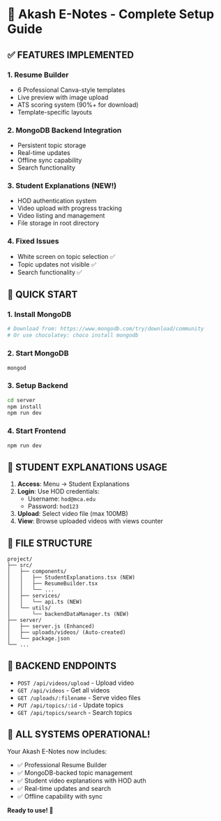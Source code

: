 # 🎉 Akash E-Notes - Complete Setup Guide

## ✅ FEATURES IMPLEMENTED

### 1. **Resume Builder** 
- 6 Professional Canva-style templates
- Live preview with image upload
- ATS scoring system (90%+ for download)
- Template-specific layouts

### 2. **MongoDB Backend Integration**
- Persistent topic storage
- Real-time updates
- Offline sync capability
- Search functionality

### 3. **Student Explanations (NEW!)**
- HOD authentication system
- Video upload with progress tracking
- Video listing and management
- File storage in root directory

### 4. **Fixed Issues**
- White screen on topic selection ✅
- Topic updates not visible ✅
- Search functionality ✅

## 🚀 QUICK START

### 1. Install MongoDB
```bash
# Download from: https://www.mongodb.com/try/download/community
# Or use chocolatey: choco install mongodb
```

### 2. Start MongoDB
```bash
mongod
```

### 3. Setup Backend
```bash
cd server
npm install
npm run dev
```

### 4. Start Frontend
```bash
npm run dev
```

## 🎯 STUDENT EXPLANATIONS USAGE

1. **Access**: Menu → Student Explanations
2. **Login**: Use HOD credentials:
   - Username: `hod@mca.edu`
   - Password: `hod123`
3. **Upload**: Select video file (max 100MB)
4. **View**: Browse uploaded videos with views counter

## 📁 FILE STRUCTURE
```
project/
├── src/
│   ├── components/
│   │   ├── StudentExplanations.tsx (NEW)
│   │   ├── ResumeBuilder.tsx
│   │   └── ...
│   ├── services/
│   │   └── api.ts (NEW)
│   └── utils/
│       └── backendDataManager.ts (NEW)
├── server/
│   ├── server.js (Enhanced)
│   ├── uploads/videos/ (Auto-created)
│   └── package.json
└── ...
```

## 🔧 BACKEND ENDPOINTS

- `POST /api/videos/upload` - Upload video
- `GET /api/videos` - Get all videos
- `GET /uploads/:filename` - Serve video files
- `PUT /api/topics/:id` - Update topics
- `GET /api/topics/search` - Search topics

## 🎉 ALL SYSTEMS OPERATIONAL!

Your Akash E-Notes now includes:
- ✅ Professional Resume Builder
- ✅ MongoDB-backed topic management
- ✅ Student video explanations with HOD auth
- ✅ Real-time updates and search
- ✅ Offline capability with sync

**Ready to use! 🚀**